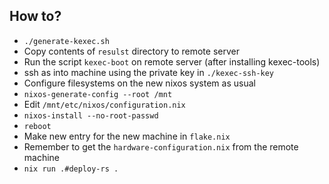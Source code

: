 ## How to?

* `./generate-kexec.sh`
* Copy contents of `resulst` directory to remote server
* Run the script `kexec-boot` on remote server (after installing kexec-tools)
* ssh as into machine using the private key in `./kexec-ssh-key`
* Configure filesystems on the new nixos system as usual
* `nixos-generate-config --root /mnt`
* Edit `/mnt/etc/nixos/configuration.nix`
* `nixos-install --no-root-passwd`
* `reboot`
* Make new entry for the new machine in `flake.nix`
* Remember to get the `hardware-configuration.nix` from the remote machine
* `nix run .#deploy-rs .`
